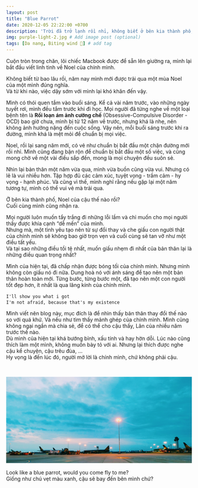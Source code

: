 ```yaml
---
layout: post
title: "Blue Parrot"
date: 2020-12-05 22:22:00 +0700
description: 'Trời đã trở lạnh rồi nhỉ, không biết ở bên kia thành phố, Noel của cậu như thế nào.'
img: purple-light-2.jpg # Add image post (optional)
tags: [Da nang, Biting wind 🎐] # add tag
---
```


Cuộn tròn trong chăn, lôi chiếc Macbook được để sẵn lên giường ra, mình lại bắt đầu viết linh tinh về Noel của chính mình.
<br>

Không biết từ bao lâu rồi, năm nay mình mới được trải qua một mùa Noel của một mình đúng nghĩa.
<br>
Và từ khi nào, việc dậy sớm với mình lại khó khăn đến vậy. 
<br>

Mình có thói quen tắm vào buổi sáng. Kể cả vài năm trước, vào những ngày tuyết rơi, mình đều tắm trước khi đi học. Mọi người đã từng nghe về một loại bệnh tên là **Rối loạn ám ảnh cưỡng chế** (Obsessive-Compulsive Disorder - OCD) bao giờ chưa, mình bị từ 12 năm về trước, nhưng khá là nhẹ, nên không ảnh hưởng nặng đến cuộc sống. Vậy nên, mỗi buổi sáng trước khi ra đường, mình khá là mệt mỏi để chuẩn bị mọi việc.
<br>

Noel, rồi lại sang năm mới, có vẻ như chuẩn bị bắt đầu một chặn đường mới rồi nhỉ. Mình cũng đang bận rộn để chuẩn bị bắt đầu một số việc, và cũng mong chờ về một vài điều sắp đến, mong là mọi chuyện đều suôn sẻ.
<br>

Nhìn lại bản thân một năm vừa qua, mình vừa buồn cũng vừa vui. Nhưng có lẽ là vui nhiều hơn. Tập hợp đủ các cảm xúc, tuyệt vọng - trầm cảm - hy vọng - hạnh phúc. Và cũng vì thế, mình nghĩ rằng nếu gặp lại một năm tương tự, mình có thể vui vẻ mà trải qua.
<br>

Ở bên kia thành phố, Noel của cậu thế nào rồi?
<br>
Cuối cùng mình cũng nhận ra. 
<br>

Mọi người luôn muốn tẩy trắng đi những lỗi lầm và chỉ muốn cho mọi người thấy được khía cạnh “dễ mến” của mình.
<br>
Nhưng mà, một tình yêu tạo nên từ sự đổi thay và che giấu con người thật của chính mình sẽ không bao giờ trọn vẹn và cuối cùng sẽ tan vỡ như một điều tất yếu.
<br>
Và tại sao những điều tồi tệ nhất, muốn giấu nhẹm đi nhất của bản thân lại là những điều quan trọng nhất?
<br>

Mình của hiện tại, đã chấp nhận được bóng tối của chính mình. Nhưng mình không còn giấu nó đi nữa. Dung hoà nó với ánh sáng để tạo nên một bản thân hoàn toàn mới. Từng bước, từng bước một, đã tạo nên một con người tốt đẹp hơn, ít nhất là qua lăng kính của chính mình.
<br>
```
I'll show you what i got
I'm not afraid, because that's my existence
```
Mình viết nên blog này, mục đích là để nhìn thấy bản thân thay đổi thế nào so với quá khứ. Và nếu như tìm thấy mảnh ghép của chính mình. Mình cũng không ngại ngần mà chia sẻ, để có thể cho cậu thấy, Lân của nhiều năm trước thế nào. 
<br>
Dù mình của hiện tại khá bướng bỉnh, xấu tính và hay hờn dỗi. Lúc nào cũng thích làm một mình, không muốn bày tỏ với ai. Nhưng lại thích được nghe cậu kể chuyện, cậu trêu đùa, ... 
<br>
Hy vọng là đến lúc đó, người mở lời là chính mình, chứ không phải cậu.
<br>

<br>

![Dusk2](/assets/img/purple-light.jpg#w100)

<p class="center">
Look like a blue parrot, would you come fly to me?
<br>
Giống như chú vẹt màu xanh, cậu sẽ bay đến bên mình chứ?
</p>
